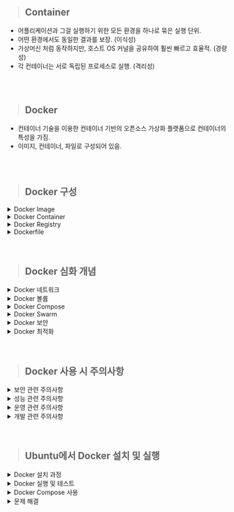 > ## Container

- 어플리케이션과 그걸 실행하기 위한 모든 환경을 하나로 묶은 실행 단위.
- 어떤 환경에서도 동일한 결과를 보장. (이식성)
- 가상머신 처럼 동작하지만, 호스트 OS 커널을 공유하여 훨씬 빠르고 효율적. (경량성)
- 각 컨테이너는 서로 독립된 프로세스로 실행. (격리성)

<br/>
<br/>

> ## Docker

- 컨테이너 기술을 이용한 컨테이너 기반의 오픈소스 가상화 플랫폼으로 컨테이너의 특성을 가짐.
- 이미지, 컨테이너, 파일로 구성되어 있음.

<br/>
<br/>

> ## Docker 구성

<details>
    <summary>Docker Image</summary>

- 컨테이너를 실행하기 위한 모든 요소를 포함한 템플릿. (컨테이너 설계도)
- 실행 가능한 애플리케이션의 설치파일, 실행파일, 설정정보, 의존 라이브러리, OS 파일 시스템 등을 모두 포함하고 있음.
- Dockerfile을 이용해 생성 가능하며 로컬에 저장됨.
- 한번 만들어진 이미지는 변경되지 않음. (불변)
- 여러 개의 계층으로 구성되어 재사용성과 캐싱 효율성을 높임. (레이어 구조)
- 이미지에 태그를 붙여 다양한 버젼 관리 가능. (버전관리)
- 어디서든 실행 가능함. (이식성)
- 이미지 저장소를 통해 공유 가능. (공유성)

</details>

<details>
    <summary>Docker Container</summary>

- 이미지를 실제로 실행한 인스턴스.
- 이미지로부터 생성되며, 실행 중인 애플리케이션의 상태를 포함.
- 각 컨테이너는 고유한 ID와 이름을 가짐.
- 컨테이너는 격리된 환경에서 실행되어 다른 컨테이너나 호스트 시스템에 영향을 주지 않음.
- 컨테이너는 시작, 중지, 재시작, 삭제 등의 생명주기 관리가 가능.
- 컨테이너 간 통신은 네트워크를 통해 이루어짐.
- 호스트 시스템의 리소스(CPU, 메모리, 디스크 등)를 제한하여 사용 가능.
- 컨테이너의 상태 변경은 컨테이너 레이어에만 저장되며, 이미지에는 영향을 주지 않음.

</details>

<details>
    <summary>Docker Registry</summary>

- Docker 이미지를 저장하고 배포하는 저장소.
- Docker Hub는 가장 대표적인 공개 레지스트리.
- 개인/기업용 프라이빗 레지스트리 구축 가능.
- 이미지의 버전 관리와 배포를 용이하게 함.
- 보안을 위한 인증/인가 기능 제공.

</details>

<details>
    <summary>Dockerfile</summary>

- Docker 이미지를 생성하기 위한 설정 파일.
- 이미지 생성에 필요한 모든 명령어를 순차적으로 기록.
- 기본 이미지 지정, 파일 복사, 명령어 실행, 환경 변수 설정 등 정의.
- 각 명령어는 새로운 레이어를 생성.
- 빌드 컨텍스트를 통해 이미지 생성에 필요한 파일들을 관리.

</details>

<br/>
<br/>

> ## Docker 심화 개념

<details>
    <summary>Docker 네트워크</summary>

- **Bridge Network**: 기본 네트워크 드라이버로, 컨테이너 간 통신을 위한 가상 네트워크

  - 기본적으로 docker0 브릿지 인터페이스 사용
  - 컨테이너는 자동으로 이 네트워크에 연결됨
  - 컨테이너 간 통신이 가능하며, 호스트와도 통신 가능
  - 포트 매핑을 통해 외부에서 접근 가능

- **Host Network**: 호스트의 네트워크를 직접 사용하는 방식

  - 컨테이너가 호스트의 네트워크 스택을 직접 사용
  - 네트워크 성능이 가장 좋음
  - 포트 매핑이 필요 없음
  - 호스트의 모든 네트워크 인터페이스에 직접 접근

- **Overlay Network**: 여러 Docker 호스트 간의 통신을 위한 네트워크

  - Docker Swarm에서 사용되는 네트워크
  - 여러 호스트에 분산된 컨테이너 간 통신 지원
  - 암호화된 통신 지원
  - 서비스 디스커버리 기능 제공
  - 실제 사용 예시:
    - 서버 A의 웹 컨테이너와 서버 B의 DB 컨테이너 간 통신
    - 여러 서버에 분산된 마이크로서비스 간 통신
    - 로드밸런서가 있는 다중 서버 환경에서의 컨테이너 통신
  - 작동 방식:
    - 각 호스트의 Docker 엔진이 VXLAN 터널을 통해 통신
    - 컨테이너는 마치 같은 네트워크에 있는 것처럼 통신
    - 호스트 간 물리적 네트워크를 추상화하여 단일 가상 네트워크 제공

- **Macvlan Network**: 컨테이너에 MAC 주소를 할당하여 물리적 네트워크와 직접 통신

  - 컨테이너가 물리적 네트워크에 직접 연결된 것처럼 동작
  - 고정 IP 할당 가능
  - 네트워크 성능이 우수
  - VLAN 지원

- **None Network**: 네트워크를 비활성화하는 옵션
  - 컨테이너가 네트워크에 접근할 수 없음
  - 완전한 격리가 필요한 경우 사용
  - 보안이 중요한 환경에서 활용

</details>

<details>
    <summary>Docker 볼륨</summary>

- **Named Volumes**: Docker가 관리하는 영구 저장소

  - Docker 엔진에 의해 관리되는 영구 저장소
  - 컨테이너가 삭제되어도 데이터 유지
  - 여러 컨테이너에서 공유 가능
  - 백업과 마이그레이션이 용이
  - 볼륨 드라이버를 통한 다양한 스토리지 옵션 지원

- **Bind Mounts**: 호스트 시스템의 특정 경로를 컨테이너에 마운트

  - 호스트의 파일시스템을 컨테이너에 직접 마운트
  - 실시간으로 파일 변경 가능
  - 개발 환경에서 코드 수정 즉시 반영
  - 호스트의 기존 디렉토리 구조 활용
  - 절대 경로나 상대 경로 사용 가능

- **tmpfs Mounts**: 메모리에 임시 파일시스템 생성

  - 컨테이너의 메모리에 임시 파일시스템 생성
  - 컨테이너가 중지되면 데이터 삭제
  - 성능이 중요한 임시 데이터 저장에 적합
  - 호스트의 파일시스템을 사용하지 않음
  - 보안이 중요한 임시 데이터 처리에 유용

- **Volume Drivers**: 다양한 스토리지 시스템 지원 (NFS, S3 등)

  - 다양한 스토리지 백엔드 지원
  - 클라우드 스토리지 통합
  - 분산 스토리지 시스템 활용
  - 고가용성 스토리지 구성
  - 스토리지 특성에 따른 최적화

- **볼륨 컨테이너**: 여러 컨테이너가 공유하는 볼륨을 관리하는 전용 컨테이너
  - 공유 볼륨을 전용 컨테이너로 관리
  - 데이터 지속성 보장
  - 볼륨 백업과 복원 용이
  - 여러 컨테이너 간 데이터 공유
  - 볼륨 라이프사이클 관리

</details>

<details>
    <summary>Docker Compose</summary>

- 여러 컨테이너를 정의하고 실행하기 위한 도구
- YAML 파일을 사용하여 서비스 구성
- 서비스 간 의존성 관리
- 환경 변수 관리
- 볼륨과 네트워크 설정
- 스케일링과 업데이트 관리

</details>

<details>
    <summary>Docker Swarm</summary>

- Docker의 네이티브 클러스터링 솔루션
- 여러 Docker 호스트를 단일 가상 호스트로 관리
- 서비스 기반 배포 및 스케일링
- 자동 로드 밸런싱
- 서비스 디스커버리
- 롤링 업데이트와 롤백

</details>

<details>
    <summary>Docker 보안</summary>

- **컨테이너 격리**: 리소스 제한과 네임스페이스 격리
- **이미지 보안**: 취약점 스캔과 신뢰할 수 있는 이미지 사용
- **시크릿 관리**: 민감한 정보의 안전한 관리
- **접근 제어**: 사용자 권한과 네트워크 정책
- **보안 감사**: 컨테이너 활동 모니터링

</details>

<details>
    <summary>Docker 최적화</summary>

- **멀티 스테이지 빌드**: 이미지 크기 최소화
- **레이어 최적화**: 캐시 활용과 레이어 수 최소화
- **리소스 제한**: CPU, 메모리, 디스크 I/O 제한
- **이미지 태그 관리**: 버전 관리와 가비지 컬렉션
- **빌드 컨텍스트 최적화**: .dockerignore 활용

</details>

<br/>
<br/>

> ## Docker 사용 시 주의사항

<details>
    <summary>보안 관련 주의사항</summary>

- **이미지 보안**

  - 공식 이미지나 신뢰할 수 있는 이미지 사용
  - 정기적인 취약점 스캔 수행
  - 최신 버전의 이미지 사용
  - 불필요한 패키지 설치 지양

- **컨테이너 보안**

  - root 사용자로 실행하지 않기
  - 필요한 최소한의 권한만 부여
  - 호스트 시스템의 민감한 디렉토리 마운트 주의
  - 컨테이너 간 격리 유지

- **네트워크 보안**
  - 필요한 포트만 노출
  - 내부 네트워크 사용 시 적절한 격리
  - 민감한 정보는 환경 변수나 시크릿으로 관리
  - 네트워크 정책 설정

</details>

<details>
    <summary>성능 관련 주의사항</summary>

- **리소스 관리**

  - CPU, 메모리 제한 설정
  - 디스크 I/O 제한 고려
  - 네트워크 대역폭 제한
  - 컨테이너 수와 호스트 리소스 밸런싱

- **이미지 최적화**

  - 멀티 스테이지 빌드 활용
  - 불필요한 레이어 최소화
  - .dockerignore 파일 사용
  - 이미지 크기 최소화

- **스토리지 관리**

  - 볼륨 사용으로 데이터 지속성 보장
  - 디스크 공간 모니터링
  - 주기적인 가비지 컬렉션
  - 백업 전략 수립
  - 컨테이너 데이터 관리:
    - 컨테이너 삭제 시 자동 정리되지 않는 데이터 주의
    - 사용하지 않는 볼륨 정기적 삭제
    - dangling 이미지 정리 (`docker image prune`)
    - 중지된 컨테이너 정리 (`docker container prune`)
    - 사용하지 않는 네트워크 정리 (`docker network prune`)
    - 전체 시스템 정리 (`docker system prune -a`)

- **디스크 공간 관리**
  - 정기적인 디스크 사용량 모니터링
  - 로그 파일 크기 제한 설정
  - 불필요한 이미지와 컨테이너 정리
  - 볼륨 사용량 모니터링
  - 디스크 공간 부족 시 대응 방안:
    - 오래된 로그 파일 정리
    - 사용하지 않는 이미지 삭제
    - dangling 이미지 정리
    - 불필요한 볼륨 삭제
    - 컨테이너 로그 로테이션 설정

</details>

<details>
    <summary>운영 관련 주의사항</summary>

- **모니터링**

  - 컨테이너 상태 모니터링
  - 리소스 사용량 추적
  - 로그 수집 및 관리
  - 알림 설정

- **업데이트 관리**

  - 정기적인 이미지 업데이트
  - 롤백 전략 수립
  - 무중단 배포 고려
  - 버전 관리 철저히

- **장애 대응**
  - 자동 복구 설정
  - 장애 전파 방지
  - 백업 및 복구 절차 수립
  - 재해 복구 계획 수립

</details>

<details>
    <summary>개발 관련 주의사항</summary>

- **개발 환경**

  - 로컬 개발 환경 표준화
  - Docker Compose 활용
  - 개발-테스트-운영 환경 일관성 유지
  - 의존성 관리

- **테스트**

  - 컨테이너 기반 테스트 환경 구축
  - 통합 테스트 자동화
  - 성능 테스트 수행
  - 보안 테스트 정기화

- **문서화**
  - Dockerfile 문서화
  - 실행 방법 명시
  - 환경 변수 설명
  - 트러블슈팅 가이드 작성

</details>

<br/>
<br/>

> ## Ubuntu에서 Docker 설치 및 실행

<details>
    <summary>Docker 설치 과정</summary>

1. **이전 버전 제거 (선택사항)**

```bash
sudo apt-get remove docker docker-engine docker.io containerd runc
```

2. **필요한 패키지 설치**

```bash
sudo apt-get update
sudo apt-get install \
    ca-certificates \
    curl \
    gnupg \
    lsb-release
```

3. **Docker의 공식 GPG 키 추가**

```bash
sudo mkdir -m 0755 -p /etc/apt/keyrings
curl -fsSL https://download.docker.com/linux/ubuntu/gpg | sudo gpg --dearmor -o /etc/apt/keyrings/docker.gpg
```

4. **Docker 리포지토리 설정**

```bash
echo \
  "deb [arch=$(dpkg --print-architecture) signed-by=/etc/apt/keyrings/docker.gpg] https://download.docker.com/linux/ubuntu \
  $(lsb_release -cs) stable" | sudo tee /etc/apt/sources.list.d/docker.list > /dev/null
```

5. **Docker 엔진 설치**

```bash
sudo apt-get update
sudo apt-get install docker-ce docker-ce-cli containerd.io docker-buildx-plugin docker-compose-plugin
```

6. **Docker 서비스 시작 및 자동 시작 설정**

```bash
sudo systemctl start docker
sudo systemctl enable docker
```

7. **현재 사용자를 docker 그룹에 추가 (선택사항)**

```bash
sudo usermod -aG docker $USER
# 변경사항 적용을 위해 재로그인 필요
```

</details>

<details>
    <summary>Docker 실행 및 테스트</summary>

1. **Docker 설치 확인**

```bash
docker --version
docker compose version
```

2. **테스트 컨테이너 실행**

```bash
sudo docker run hello-world
```

3. **기본적인 Docker 명령어**

```bash
# 이미지 목록 확인
docker images

# 실행 중인 컨테이너 확인
docker ps

# 모든 컨테이너 확인 (중지된 것 포함)
docker ps -a

# 컨테이너 중지
docker stop [컨테이너ID]

# 컨테이너 삭제
docker rm [컨테이너ID]

# 이미지 삭제
docker rmi [이미지ID]
```

</details>

<details>
    <summary>Docker Compose 사용</summary>

1. **Docker Compose 확인**

```bash
# Docker Compose 버전 확인
docker compose version
```

2. **기본적인 Docker Compose 사용**

```bash
# 서비스 시작
docker compose up -d

# 서비스 상태 확인
docker compose ps

# 서비스 중지
docker compose down
```

3. **Docker Compose 파일 예시**

```yaml
version: "3"
services:
  web:
    image: nginx:latest
    ports:
      - "80:80"
  db:
    image: mysql:latest
    environment:
      MYSQL_ROOT_PASSWORD: example
```

</details>

<details>
    <summary>문제 해결</summary>

1. **권한 문제 발생 시**

```bash
# docker 그룹에 사용자 추가
sudo usermod -aG docker $USER

# docker 서비스 재시작
sudo systemctl restart docker
```

2. **디스크 공간 부족 시**

```bash
# 사용하지 않는 리소스 정리
docker system prune -a

# 볼륨 정리
docker volume prune
```

3. **네트워크 문제 발생 시**

```bash
# Docker 네트워크 재설정
sudo systemctl restart docker
```

</details>

<br/>
<br/>

